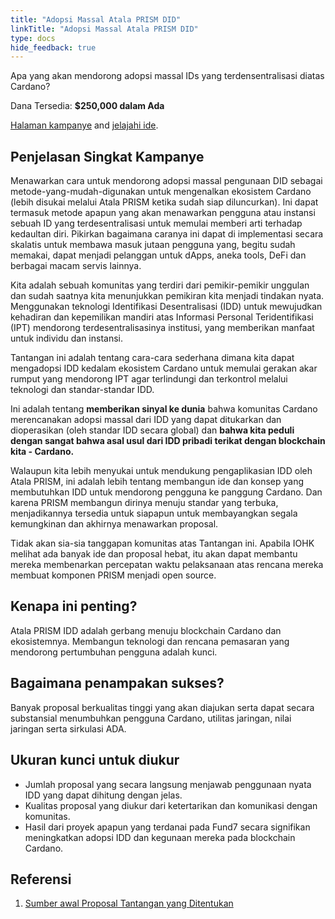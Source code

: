 ```yaml
---
title: "Adopsi Massal Atala PRISM DID"
linkTitle: "Adopsi Massal Atala PRISM DID"
type: docs
hide_feedback: true
---
```

Apa yang akan mendorong adopsi massal IDs yang terdensentralisasi diatas Cardano?

Dana Tersedia: **$250,000 dalam Ada**

[Halaman kampanye](https://cardano.ideascale.com/a/campaign-home/26116) and [jelajahi ide](https://cardano.ideascale.com/a/ideas/top/campaign-filter/byids/campaigns/26116/stage/unspecified).

## Penjelasan Singkat Kampanye

Menawarkan cara untuk mendorong adopsi massal pengunaan DID sebagai metode-yang-mudah-digunakan untuk mengenalkan ekosistem Cardano (lebih disukai melalui Atala PRISM ketika sudah siap diluncurkan). Ini dapat termasuk metode apapun yang akan menawarkan pengguna atau instansi sebuah ID yang terdesentralisasi untuk memulai memberi arti terhadap kedaultan diri. Pikirkan bagaimana caranya ini dapat di implementasi secara skalatis untuk membawa masuk jutaan pengguna yang, begitu sudah memakai, dapat menjadi pelanggan untuk dApps, aneka tools, DeFi dan berbagai macam servis lainnya.

Kita adalah sebuah komunitas yang terdiri dari pemikir-pemikir unggulan dan sudah saatnya kita menunjukkan pemikiran kita menjadi tindakan nyata. Menggunakan teknologi Identifikasi Desentralisasi (IDD) untuk mewujudkan kehadiran dan kepemilikan mandiri atas Informasi Personal Teridentifikasi (IPT) mendorong terdesentralisasinya institusi, yang memberikan manfaat untuk individu dan instansi.

Tantangan ini adalah tentang cara-cara sederhana dimana kita dapat mengadopsi IDD kedalam ekosistem Cardano untuk memulai gerakan akar rumput yang mendorong IPT agar terlindungi dan terkontrol melalui teknologi dan standar-standar IDD.

Ini adalah tentang **memberikan sinyal ke dunia** bahwa komunitas Cardano merencanakan adopsi massal dari IDD yang dapat ditukarkan dan dioperasikan (oleh standar IDD secara global) dan **bahwa kita peduli dengan sangat bahwa asal usul dari IDD pribadi terikat dengan blockchain kita - Cardano.**

Walaupun kita lebih menyukai untuk mendukung pengaplikasian IDD oleh Atala PRISM, ini adalah lebih tentang membangun ide dan konsep yang membutuhkan IDD untuk mendorong pengguna ke panggung Cardano. Dan karena PRISM membangun dirinya menuju standar yang terbuka, menjadikannya tersedia untuk siapapun untuk membayangkan segala kemungkinan dan akhirnya menawarkan proposal.

Tidak akan sia-sia tanggapan komunitas atas Tantangan ini. Apabila IOHK melihat ada banyak ide dan proposal hebat, itu akan dapat membantu mereka membenarkan percepatan waktu pelaksanaan atas rencana mereka membuat komponen PRISM menjadi open source.

## Kenapa ini penting?

Atala PRISM IDD adalah gerbang menuju blockchain Cardano dan ekosistemnya. Membangun teknologi dan rencana pemasaran yang mendorong pertumbuhan pengguna adalah kunci.

## Bagaimana penampakan sukses?

Banyak proposal berkualitas tinggi yang akan diajukan serta dapat secara substansial menumbuhkan pengguna Cardano, utilitas jaringan, nilai jaringan serta sirkulasi ADA.

## Ukuran kunci untuk diukur

- Jumlah proposal yang secara langsung menjawab penggunaan nyata IDD yang dapat dihitung dengan jelas.
- Kualitas proposal yang diukur dari ketertarikan dan komunikasi dengan komunitas.
- Hasil dari proyek apapun yang terdanai pada Fund7 secara signifikan meningkatkan adopsi IDD dan kegunaan mereka pada blockchain Cardano.

## Referensi

1. [Sumber awal Proposal Tantangan yang Ditentukan](https://cardano.ideascale.com/a/dtd/Atala-PRISM-DID-Mass-Scale-Adoption/350613-48088)